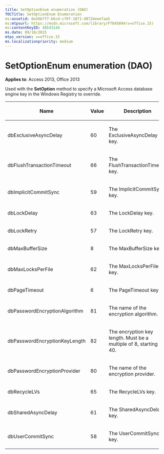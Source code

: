 ```yaml
---
title: SetOptionEnum enumeration (DAO)
TOCTitle: SetOptionEnum Enumeration
ms:assetid: 0a26b7f7-b6cd-cf0f-1071-d872beeefaa5
ms:mtpsurl: https://msdn.microsoft.com/library/Ff845094(v=office.15)
ms:contentKeyID: 48543144
ms.date: 09/18/2015
mtps_version: v=office.15
ms.localizationpriority: medium
---
```


# SetOptionEnum enumeration (DAO)


**Applies to**: Access 2013, Office 2013

Used with the **SetOption** method to specify a Microsoft Access database engine key in the Windows Registry to override.

<table>
<colgroup>
<col style="width: 33%" />
<col style="width: 33%" />
<col style="width: 33%" />
</colgroup>
<thead>
<tr class="header">
<th><p>Name</p></th>
<th><p>Value</p></th>
<th><p>Description</p></th>
</tr>
</thead>
<tbody>
<tr class="odd">
<td><p>dbExclusiveAsyncDelay</p></td>
<td><p>60</p></td>
<td><p>The ExclusiveAsyncDelay key.</p></td>
</tr>
<tr class="even">
<td><p>dbFlushTransactionTimeout</p></td>
<td><p>66</p></td>
<td><p>The FlushTransactionTimeout key.</p></td>
</tr>
<tr class="odd">
<td><p>dbImplicitCommitSync</p></td>
<td><p>59</p></td>
<td><p>The ImplicitCommitSync key.</p></td>
</tr>
<tr class="even">
<td><p>dbLockDelay</p></td>
<td><p>63</p></td>
<td><p>The LockDelay key.</p></td>
</tr>
<tr class="odd">
<td><p>dbLockRetry</p></td>
<td><p>57</p></td>
<td><p>The LockRetry key.</p></td>
</tr>
<tr class="even">
<td><p>dbMaxBufferSize</p></td>
<td><p>8</p></td>
<td><p>The MaxBufferSize key.</p></td>
</tr>
<tr class="odd">
<td><p>dbMaxLocksPerFile</p></td>
<td><p>62</p></td>
<td><p>The MaxLocksPerFile key.</p></td>
</tr>
<tr class="even">
<td><p>dbPageTimeout</p></td>
<td><p>6</p></td>
<td><p>The PageTimeout key.</p></td>
</tr>
<tr class="odd">
<td><p>dbPasswordEncryptionAlgorithm</p></td>
<td><p>81</p></td>
<td><p>The name of the encryption algorithm.</p></td>
</tr>
<tr class="even">
<td><p>dbPasswordEncryptionKeyLength</p></td>
<td><p>82</p></td>
<td><p>The encryption key length. Must be a multiple of 8, starting at 40.</p></td>
</tr>
<tr class="odd">
<td><p>dbPasswordEncryptionProvider</p></td>
<td><p>80</p></td>
<td><p>The name of the encryption provider.</p></td>
</tr>
<tr class="even">
<td><p>dbRecycleLVs</p></td>
<td><p>65</p></td>
<td><p>The RecycleLVs key.</p></td>
</tr>
<tr class="odd">
<td><p>dbSharedAsyncDelay</p></td>
<td><p>61</p></td>
<td><p>The SharedAsyncDelay key.</p></td>
</tr>
<tr class="even">
<td><p>dbUserCommitSync</p></td>
<td><p>58</p></td>
<td><p>The UserCommitSync key.</p></td>
</tr>
</tbody>
</table>

